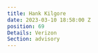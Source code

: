 ```yaml
---
title: Hank Kilgore
date: 2023-03-10 18:58:00 Z
position: 69
Details: Verizon
Section: advisory
---
```


